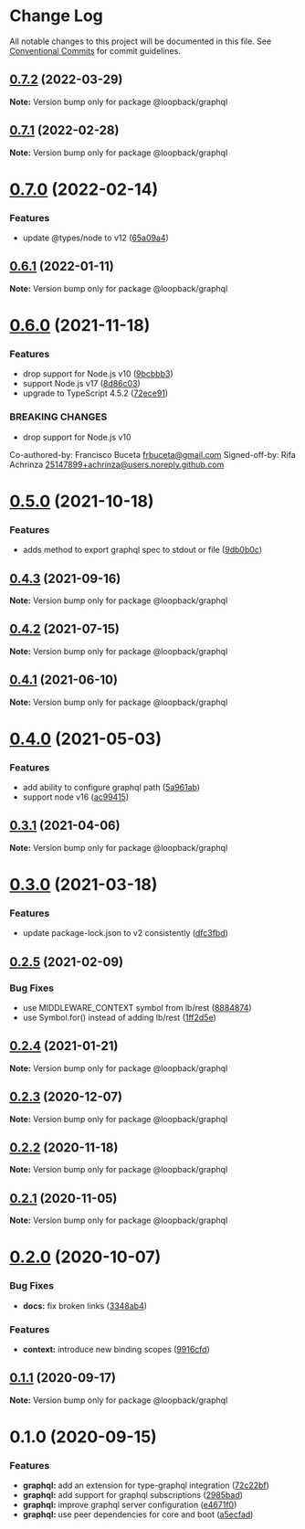 # Change Log

All notable changes to this project will be documented in this file.
See [Conventional Commits](https://conventionalcommits.org) for commit guidelines.

## [0.7.2](https://github.com/loopbackio/loopback-next/compare/@loopback/graphql@0.7.1...@loopback/graphql@0.7.2) (2022-03-29)

**Note:** Version bump only for package @loopback/graphql





## [0.7.1](https://github.com/loopbackio/loopback-next/compare/@loopback/graphql@0.7.0...@loopback/graphql@0.7.1) (2022-02-28)

**Note:** Version bump only for package @loopback/graphql





# [0.7.0](https://github.com/loopbackio/loopback-next/compare/@loopback/graphql@0.6.1...@loopback/graphql@0.7.0) (2022-02-14)


### Features

* update @types/node to v12 ([65a09a4](https://github.com/loopbackio/loopback-next/commit/65a09a406e4865f774f97b58af9e616733b8b255))





## [0.6.1](https://github.com/loopbackio/loopback-next/compare/@loopback/graphql@0.6.0...@loopback/graphql@0.6.1) (2022-01-11)

**Note:** Version bump only for package @loopback/graphql





# [0.6.0](https://github.com/loopbackio/loopback-next/compare/@loopback/graphql@0.5.0...@loopback/graphql@0.6.0) (2021-11-18)


### Features

* drop support for Node.js v10 ([9bcbbb3](https://github.com/loopbackio/loopback-next/commit/9bcbbb358ec3eabc3033d4e7e1c22b524a7069b3))
* support Node.js v17 ([8d86c03](https://github.com/loopbackio/loopback-next/commit/8d86c03cb7047e2b1f18d05870628ef5783e71b2))
* upgrade to TypeScript 4.5.2 ([72ece91](https://github.com/loopbackio/loopback-next/commit/72ece91289ecfdfd8747bb9888ad75db73e8ff4b))


### BREAKING CHANGES

* drop support for Node.js v10

Co-authored-by: Francisco Buceta <frbuceta@gmail.com>
Signed-off-by: Rifa Achrinza <25147899+achrinza@users.noreply.github.com>





# [0.5.0](https://github.com/loopbackio/loopback-next/compare/@loopback/graphql@0.4.3...@loopback/graphql@0.5.0) (2021-10-18)


### Features

* adds method to export graphql spec to stdout or file ([9db0b0c](https://github.com/loopbackio/loopback-next/commit/9db0b0c37c9a3eac6ea632fd9afbb35b042ab965))





## [0.4.3](https://github.com/loopbackio/loopback-next/compare/@loopback/graphql@0.4.2...@loopback/graphql@0.4.3) (2021-09-16)

**Note:** Version bump only for package @loopback/graphql





## [0.4.2](https://github.com/loopbackio/loopback-next/compare/@loopback/graphql@0.4.1...@loopback/graphql@0.4.2) (2021-07-15)

**Note:** Version bump only for package @loopback/graphql





## [0.4.1](https://github.com/loopbackio/loopback-next/compare/@loopback/graphql@0.4.0...@loopback/graphql@0.4.1) (2021-06-10)

**Note:** Version bump only for package @loopback/graphql





# [0.4.0](https://github.com/loopbackio/loopback-next/compare/@loopback/graphql@0.3.1...@loopback/graphql@0.4.0) (2021-05-03)


### Features

* add ability to configure graphql path ([5a961ab](https://github.com/loopbackio/loopback-next/commit/5a961ab6bf33f5abd861db46716756278bbca552))
* support node v16 ([ac99415](https://github.com/loopbackio/loopback-next/commit/ac994154543bde22b4482ba98813351656db1b55))





## [0.3.1](https://github.com/loopbackio/loopback-next/compare/@loopback/graphql@0.3.0...@loopback/graphql@0.3.1) (2021-04-06)

**Note:** Version bump only for package @loopback/graphql





# [0.3.0](https://github.com/loopbackio/loopback-next/compare/@loopback/graphql@0.2.5...@loopback/graphql@0.3.0) (2021-03-18)


### Features

* update package-lock.json to v2 consistently ([dfc3fbd](https://github.com/loopbackio/loopback-next/commit/dfc3fbdae0c9ca9f34c64154a471bef22d5ac6b7))





## [0.2.5](https://github.com/loopbackio/loopback-next/compare/@loopback/graphql@0.2.4...@loopback/graphql@0.2.5) (2021-02-09)


### Bug Fixes

* use MIDDLEWARE_CONTEXT symbol from lb/rest ([8884874](https://github.com/loopbackio/loopback-next/commit/8884874f1fdbce279769139bd92a9465a03c12c3))
* use Symbol.for() instead of adding lb/rest ([1ff2d5e](https://github.com/loopbackio/loopback-next/commit/1ff2d5e61aa7c32fbc18698bd66b85a6854df9a6))





## [0.2.4](https://github.com/loopbackio/loopback-next/compare/@loopback/graphql@0.2.3...@loopback/graphql@0.2.4) (2021-01-21)

**Note:** Version bump only for package @loopback/graphql





## [0.2.3](https://github.com/loopbackio/loopback-next/compare/@loopback/graphql@0.2.2...@loopback/graphql@0.2.3) (2020-12-07)

**Note:** Version bump only for package @loopback/graphql





## [0.2.2](https://github.com/loopbackio/loopback-next/compare/@loopback/graphql@0.2.1...@loopback/graphql@0.2.2) (2020-11-18)

**Note:** Version bump only for package @loopback/graphql





## [0.2.1](https://github.com/loopbackio/loopback-next/compare/@loopback/graphql@0.2.0...@loopback/graphql@0.2.1) (2020-11-05)

**Note:** Version bump only for package @loopback/graphql





# [0.2.0](https://github.com/loopbackio/loopback-next/compare/@loopback/graphql@0.1.1...@loopback/graphql@0.2.0) (2020-10-07)


### Bug Fixes

* **docs:** fix broken links ([3348ab4](https://github.com/loopbackio/loopback-next/commit/3348ab4ea8bc1fc41a3a2f71756c978123ed4001))


### Features

* **context:** introduce new binding scopes ([9916cfd](https://github.com/loopbackio/loopback-next/commit/9916cfd4449a870f7a3378e2e674957aed7c1626))





## [0.1.1](https://github.com/loopbackio/loopback-next/compare/@loopback/graphql@0.1.0...@loopback/graphql@0.1.1) (2020-09-17)

**Note:** Version bump only for package @loopback/graphql





# 0.1.0 (2020-09-15)


### Features

* **graphql:** add an extension for type-graphql integration ([72c22bf](https://github.com/loopbackio/loopback-next/commit/72c22bfb0f73e023f1ecf137afba4125764ad662))
* **graphql:** add support for graphql subscriptions ([2985bad](https://github.com/loopbackio/loopback-next/commit/2985bad4d4a0007c6e576b863173bc94f9163c41))
* **graphql:** improve graphql server configuration ([e4671f0](https://github.com/loopbackio/loopback-next/commit/e4671f0c582dc029f9414a2beca42fedb596f0c9))
* **graphql:** use peer dependencies for core and boot ([a5ecfad](https://github.com/loopbackio/loopback-next/commit/a5ecfadd13d3d23d90d5a788a64b90dd117e9035))

